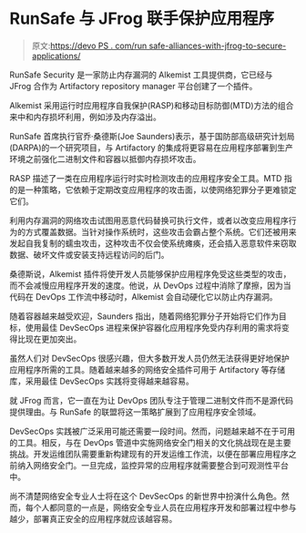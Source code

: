 # RunSafe 与 JFrog 联手保护应用程序

> 原文:[https://devo PS . com/run safe-alliances-with-jfrog-to-secure-applications/](https://devops.com/runsafe-allies-with-jfrog-to-secure-applications/)

RunSafe Security 是一家防止内存漏洞的 Alkemist 工具提供商，它已经与 JFrog 合作为 Artifactory repository manager 平台创建了一个插件。

Alkemist 采用运行时应用程序自我保护(RASP)和移动目标防御(MTD)方法的组合来中和内存损坏利用，例如涉及内存溢出。

RunSafe 首席执行官乔·桑德斯(Joe Saunders)表示，基于国防部高级研究计划局(DARPA)的一个研究项目，与 Artifactory 的集成将更容易在应用程序部署到生产环境之前强化二进制文件和容器以抵御内存损坏攻击。

RASP 描述了一类在应用程序运行时实时检测攻击的应用程序安全工具。MTD 指的是一种策略，它依赖于定期改变应用程序的攻击面，以使网络犯罪分子更难锁定它们。

利用内存漏洞的网络攻击试图用恶意代码替换可执行文件，或者以改变应用程序行为的方式覆盖数据。当针对操作系统时，这些攻击会霸占整个系统。它们还被用来发起自我复制的蠕虫攻击，这种攻击不仅会使系统瘫痪，还会插入恶意软件来窃取数据、破坏文件或安装支持远程访问的后门。

桑德斯说，Alkemist 插件将使开发人员能够保护应用程序免受这些类型的攻击，而不会减慢应用程序开发的速度。他说，从 DevOps 过程中消除了摩擦，因为当代码在 DevOps 工作流中移动时，Alkemist 会自动硬化它以防止内存漏洞。

随着容器越来越受欢迎，Saunders 指出，随着网络犯罪分子开始将它们作为目标，使用最佳 DevSecOps 进程来保护容器化应用程序免受内存利用的需求将变得比现在更加突出。

虽然人们对 DevSecOps 很感兴趣，但大多数开发人员仍然无法获得更好地保护应用程序所需的工具。随着越来越多的网络安全插件可用于 Artifactory 等存储库，采用最佳 DevSecOps 实践将变得越来越容易。

就 JFrog 而言，它一直在为让 DevOps 团队专注于管理二进制文件而不是源代码提供理由。与 RunSafe 的联盟将这一策略扩展到了应用程序安全领域。

DevSecOps 实践被广泛采用可能还需要一段时间。然而，问题越来越不在于可用的工具。相反，与在 DevOps 管道中实施网络安全门相关的文化挑战现在是主要挑战。开发运维团队需要重新构建现有的开发运维工作流，以便在部署应用程序之前纳入网络安全门。一旦完成，监控异常的应用程序就需要整合到可观测性平台中。

尚不清楚网络安全专业人士将在这个 DevSecOps 的新世界中扮演什么角色。然而，每个人都同意的一点是，网络安全专业人员在应用程序开发和部署过程中参与越少，部署真正安全的应用程序就应该越容易。
